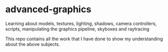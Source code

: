 # advanced-graphics
Learning about models, textures, lighting, shadows, camera controllers, scripts, manipulating the graphics pipeline, skyboxes and raytracing

This repo contains all the work that I have done to show my understanding about the above subjects.
